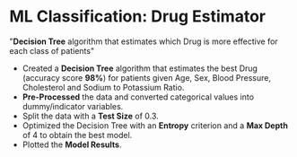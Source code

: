 # ML Classification: Drug Estimator
"**Decision Tree** algorithm that estimates which Drug is more effective for each class of patients"

* Created a **Decision Tree** algorithm that estimates the best Drug (accuracy score **98%**) for patients given Age, Sex, Blood Pressure, Cholesterol and Sodium to Potassium Ratio.
* **Pre-Processed** the data and converted categorical values into dummy/indicator variables.
* Split the data with a **Test Size** of 0.3.
* Optimized the Decision Tree with an **Entropy** criterion and a **Max Depth** of 4 to obtain the best model.
* Plotted the **Model Results**.
